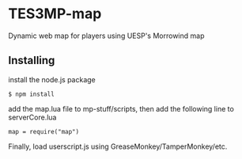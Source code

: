 # TES3MP-map
Dynamic web map for players using UESP's Morrowind map

## Installing

install the node.js package

```
$ npm install
```

add the map.lua file to mp-stuff/scripts, then add the following line to serverCore.lua

```
map = require("map")
```

Finally, load userscript.js using GreaseMonkey/TamperMonkey/etc.